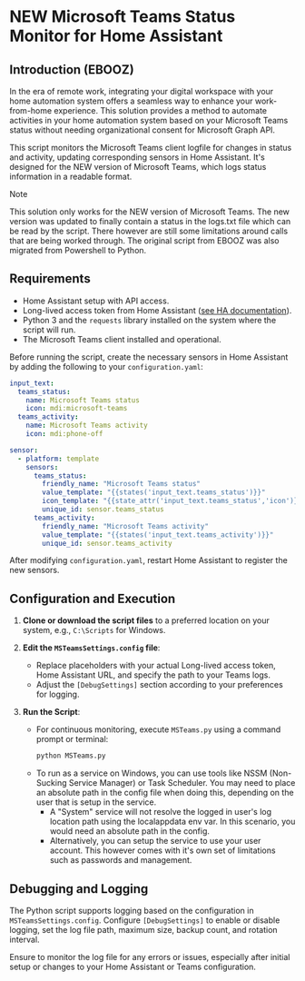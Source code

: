 
# NEW Microsoft Teams Status Monitor for Home Assistant

## Introduction (EBOOZ)

In the era of remote work, integrating your digital workspace with your home automation system offers a seamless way to enhance your work-from-home experience. This solution provides a method to automate activities in your home automation system based on your Microsoft Teams status without needing organizational consent for Microsoft Graph API.

This script monitors the Microsoft Teams client logfile for changes in status and activity, updating corresponding sensors in Home Assistant. It's designed for the NEW version of Microsoft Teams, which logs status information in a readable format.

> [!NOTE]
> This solution only works for the NEW version of Microsoft Teams. The new version was updated to finally contain a status in the logs.txt file which can be read by the script. There however are still some limitations around calls that are being worked through. The original script from EBOOZ was also migrated from Powershell to Python. 

## Requirements

- Home Assistant setup with API access.
- Long-lived access token from Home Assistant ([see HA documentation](https://developers.home-assistant.io/docs/auth_api/#long-lived-access-token)).
- Python 3 and the `requests` library installed on the system where the script will run.
- The Microsoft Teams client installed and operational.

Before running the script, create the necessary sensors in Home Assistant by adding the following to your `configuration.yaml`:

```yaml
input_text:
  teams_status:
    name: Microsoft Teams status
    icon: mdi:microsoft-teams
  teams_activity:
    name: Microsoft Teams activity
    icon: mdi:phone-off

sensor:
  - platform: template
    sensors:
      teams_status: 
        friendly_name: "Microsoft Teams status"
        value_template: "{{states('input_text.teams_status')}}"
        icon_template: "{{state_attr('input_text.teams_status','icon')}}"
        unique_id: sensor.teams_status
      teams_activity:
        friendly_name: "Microsoft Teams activity"
        value_template: "{{states('input_text.teams_activity')}}"
        unique_id: sensor.teams_activity
```

After modifying `configuration.yaml`, restart Home Assistant to register the new sensors.

## Configuration and Execution

1. **Clone or download the script files** to a preferred location on your system, e.g., `C:\Scripts` for Windows.

2. **Edit the `MSTeamsSettings.config` file**:
    - Replace placeholders with your actual Long-lived access token, Home Assistant URL, and specify the path to your Teams logs.
    - Adjust the `[DebugSettings]` section according to your preferences for logging.

3. **Run the Script**:
    - For continuous monitoring, execute `MSTeams.py` using a command prompt or terminal:
      ```bash
      python MSTeams.py
      ```
    - To run as a service on Windows, you can use tools like NSSM (Non-Sucking Service Manager) or Task Scheduler. You may need to place an absolute path in the config file when doing this, depending on the user that is setup in the service. 
      - A "System" service will not resolve the logged in user's log location path using the localappdata env var. In this scenario, you would need an absolute path in the config.
      - Alternatively, you can setup the service to use your user account. This however comes with it's own set of limitations such as passwords and management. 

## Debugging and Logging

The Python script supports logging based on the configuration in `MSTeamsSettings.config`. Configure `[DebugSettings]` to enable or disable logging, set the log file path, maximum size, backup count, and rotation interval.

Ensure to monitor the log file for any errors or issues, especially after initial setup or changes to your Home Assistant or Teams configuration.
